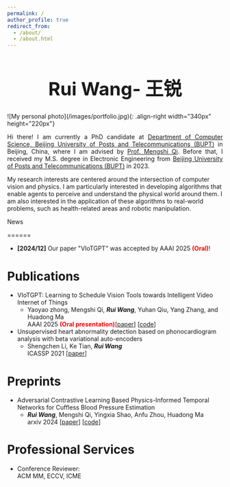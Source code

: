 ```yaml
---
permalink: /
author_profile: true
redirect_from: 
  - /about/
  - /about.html
---
```

<h1 style="text-align: center; font-weight: bold; font-size: 32pt;">Rui Wang- 王锐</h1>
![My personal photo](/images/portfolio.jpg){: .align-right width="340px" height="220px"}   

<p style="text-align: justify;">
Hi there! I am currently a PhD candidate at <a href="https://scs.bupt.edu.cn/" target="_blank">Department of Computer Science, Beijing University of Posts and Telecommunications (BUPT)</a> in Beijing, China, where I am advised by <a href="https://teacher.bupt.edu.cn/qimengshi/zh_CN/index.htm" target="_blank">Prof. Mengshi Qi</a>. Before that, I received my M.S. degree in Electronic Engineering from <a href="https://www.bupt.edu.cn/" target="_blank">Beijing University of Posts and Telecommunications (BUPT)</a> in 2023.

My research interests are centered around the intersection of computer vision and physics. I am particularly interested in developing algorithms that enable agents to perceive and understand the physical world around them. I am also interested in the application of these algorithms to real-world problems, such as health-related areas and robotic manipulation.
</p>
News

======
* **[2024/12]** Our paper "VIoTGPT" was accepted by AAAI 2025 <b style="color:red;">(Oral)</b>!

<!-- Research Highlight -->



Publications
======
* VIoTGPT: Learning to Schedule Vision Tools towards Intelligent Video Internet of Things  
  * Yaoyao zhong, Mengshi Qi, ***Rui Wang***, Yuhan Qiu, Yang Zhang, and Huadong Ma  
  AAAI 2025 <b style="color:red;">(Oral presentation)</b>\[[paper](https://arxiv.org/pdf/2312.00401)\] \[[code]()\]
* Unsupervised heart abnormality detection based on phonocardiogram analysis with beta variational auto-encoders  
  * Shengchen Li, Ke Tian, ***Rui Wang***  
  ICASSP 2021 \[[paper](https://ieeexplore.ieee.org/abstract/document/9414165)\]


Preprints
======

* Adversarial Contrastive Learning Based Physics-Informed Temporal Networks for Cuffless Blood Pressure Estimation  
  * ***Rui Wang***, Mengshi Qi, Yingxia Shao, Anfu Zhou, Huadong Ma  
    arxiv 2024 \[[paper](https://arxiv.org/pdf/2408.08488)\] \[[code]()\]

Professional Services
======
* Conference Reviewer:  
    ACM MM, ECCV, ICME  

<!-- Journal Reviewer -->


<!-- Honors and Awards -->


